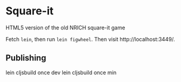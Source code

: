 Square-it
=========

HTML5 version of the old NRICH square-it game


Fetch `lein`, then run `lein figwheel`. Then visit http://localhost:3449/.


Publishing
----------

lein cljsbuild once dev
lein cljsbuild once min